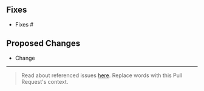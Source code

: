 ## Fixes

- Fixes #

## Proposed Changes

- Change

----

> Read about referenced issues [here](https://help.github.com/articles/closing-issues-using-keywords/). Replace words with this Pull Request's context.
